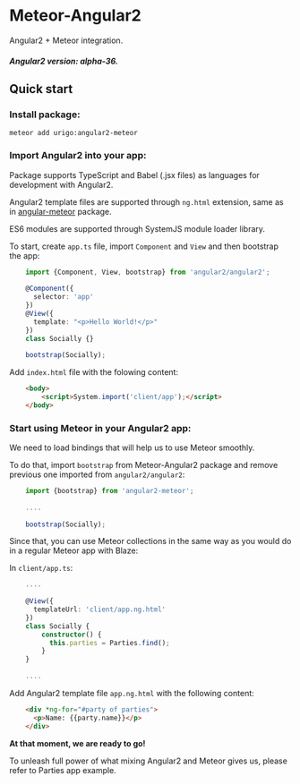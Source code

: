 # Meteor-Angular2
Angular2 + Meteor integration.

##### Angular2 version: alpha-36.

## Quick start

### Install package:
    meteor add urigo:angular2-meteor

### Import Angular2 into your app:
Package supports TypeScript and Babel (.jsx files) as languages for development with Angular2.

Angular2 template files are supported through ````ng.html```` extension, same as in [angular-meteor](https://github.com/Urigo/angular-meteor) package.

ES6 modules are supported through SystemJS module loader library.

To start, create ````app.ts```` file, import ````Component```` and ````View```` and then bootstrap the app:
````ts
    import {Component, View, bootstrap} from 'angular2/angular2';
    
    @Component({
      selector: 'app'
    })
    @View({
      template: "<p>Hello World!</p>"
    })
    class Socially {}
    
    bootstrap(Socially);
````
Add ````index.html```` file with the folowing content:
````html
    <body>
        <script>System.import('client/app');</script>
    </body>
````

### Start using Meteor in your Angular2 app:
We need to load bindings that will help us to use Meteor smoothly.

To do that, import ````bootstrap```` from Meteor-Angular2 package and remove previous one imported from ````angular2/angular2````:

````ts
    import {bootstrap} from 'angular2-meteor';
    
    ....
    
    bootstrap(Socially);
````

Since that, you can use Meteor collections in the same way as you would do in a regular Meteor app with Blaze:

In ````client/app.ts````:
````ts
    ....
    
    @View({
      templateUrl: 'client/app.ng.html'
    })
    class Socially {
        constructor() {
          this.parties = Parties.find();
        }
    }
    
    ....
````

Add Angular2 template file ````app.ng.html```` with the following content:
````html
    <div *ng-for="#party of parties">
      <p>Name: {{party.name}}</p>
    </div>
````


**At that moment, we are ready to go!**

To unleash full power of what mixing Angular2 and Meteor gives us,
please refer to Parties app example.





